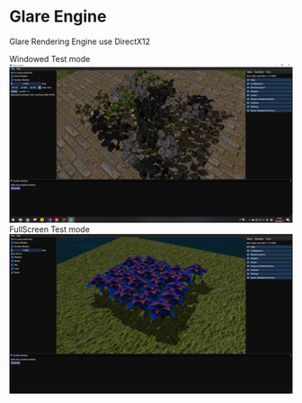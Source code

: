 # Glare Engine
Glare Rendering Engine  use DirectX12


Windowed Test mode
![demo](ScreenShot/screenshot3.png)
 FullScreen Test mode
![demo](ScreenShot/screenshot4.png)
